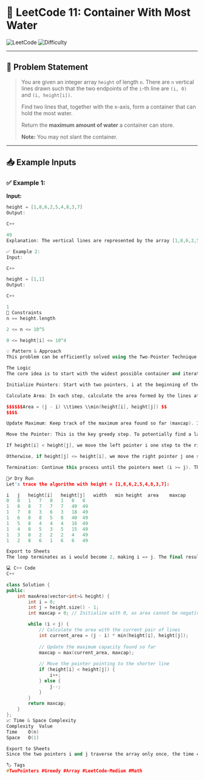 # 🏺 LeetCode 11: Container With Most Water

![LeetCode](https://img.shields.io/badge/LeetCode-11-blue?style=for-the-badge&logo=leetcode)
![Difficulty](https://img.shields.io/badge/Difficulty-Medium-yellow?style=for-the-badge)

---

## 📘 Problem Statement

> You are given an integer array `height` of length `n`. There are `n` vertical lines drawn such that the two endpoints of the `i`-th line are `(i, 0)` and `(i, height[i])`.
>
> Find two lines that, together with the x-axis, form a container that can hold the most water.
>
> Return the **maximum amount of water** a container can store.
>
> **Note:** You may not slant the container.



---

## 📥 Example Inputs

### ✅ Example 1:

**Input:**
```cpp
height = [1,8,6,2,5,4,8,3,7]
Output:

C++

49
Explanation: The vertical lines are represented by the array [1,8,6,2,5,4,8,3,7]. The maximum area of water the container can hold is 49 (achieved between the line at index 1 with height 8 and the line at index 8 with height 7).

✅ Example 2:
Input:

C++

height = [1,1]
Output:

C++

1
📌 Constraints
n == height.length

2 <= n <= 10^5

0 <= height[i] <= 10^4

💡 Pattern & Approach
This problem can be efficiently solved using the Two-Pointer Technique with a Greedy Shrinking strategy.

The Logic
The core idea is to start with the widest possible container and iteratively shrink it, always aiming for a potentially larger area.

Initialize Pointers: Start with two pointers, i at the beginning of the array (0) and j at the end (n-1).

Calculate Area: In each step, calculate the area formed by the lines at i and j. The width is j - i, and the height is limited by the shorter of the two lines.

$$$$$$Area = (j - i) \\times \\min(height[i], height[j]) $$
$$$$

Update Maximum: Keep track of the maximum area found so far (maxcap). If the current area is greater, update maxcap.

Move the Pointer: This is the key greedy step. To potentially find a larger area, we must increase the height of our container. Since the width (j - i) is guaranteed to decrease, our only hope for a larger area is a taller bounding line.

If height[i] < height[j], we move the left pointer i one step to the right (i++). We do this because moving the taller pointer j inward would definitely result in a smaller or equal area (as the width decreases and the height is still limited by height[i]).

Otherwise, if height[j] <= height[i], we move the right pointer j one step to the left (j--).

Termination: Continue this process until the pointers meet (i >= j). The value stored in maxcap will be the answer.

🏃‍♂️ Dry Run
Let's trace the algorithm with height = [1,8,6,2,5,4,8,3,7]:

i	j	height[i]	height[j]	width	min height	area	maxcap
0	8	1	7	8	1	8	8
1	8	8	7	7	7	49	49
1	7	8	3	6	3	18	49
1	6	8	8	5	8	40	49
1	5	8	4	4	4	16	49
1	4	8	5	3	5	15	49
1	3	8	2	2	2	4	49
1	2	8	6	1	6	6	49

Export to Sheets
The loop terminates as i would become 2, making i == j. The final result is 49.

💻 C++ Code
C++

class Solution {
public:
    int maxArea(vector<int>& height) {
        int i = 0;
        int j = height.size() - 1;
        int maxcap = 0; // Initialize with 0, as area cannot be negative

        while (i < j) {
            // Calculate the area with the current pair of lines
            int current_area = (j - i) * min(height[i], height[j]);
            
            // Update the maximum capacity found so far
            maxcap = max(current_area, maxcap);
            
            // Move the pointer pointing to the shorter line
            if (height[i] < height[j]) {
                i++;
            } else {
                j--;
            }
        }
        return maxcap;
    }
};
📈 Time & Space Complexity
Complexity	Value
Time	O(n)
Space	O(1)

Export to Sheets
Since the two pointers i and j traverse the array only once, the time complexity is linear. No extra data structures are used, so the space complexity is constant.

🏷️ Tags
#TwoPointers #Greedy #Array #LeetCode-Medium #Math
